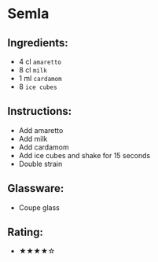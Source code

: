 # Semla

## Ingredients:
- 4 cl `amaretto`
- 8 cl `milk`
- 1 ml `cardamom`
- 8 `ice cubes`

## Instructions:
- Add amaretto
- Add milk
- Add cardamom
- Add ice cubes and shake for 15 seconds
- Double strain

## Glassware:
- Coupe glass

## Rating:
- ★★★★☆